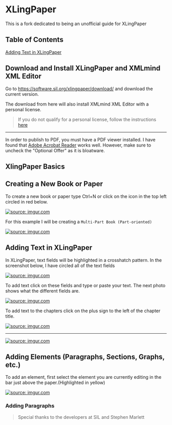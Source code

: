 # XLingPaper
This is a fork dedicated to being an unofficial guide for XLingPaper

## Table of Contents
[Adding Text in XLingPaper](#adding-text-in-xlingpaper)

## Download and Install XLingPaper and XMLmind XML Editor

Go to https://software.sil.org/xlingpaper/download/ and download the current version.


The download from here will also install XMLmind XML Editor with a personal license.
> If you do not qualify for a personal license, follow the instructions [here](https://software.sil.org/xlingpaper/download-purchase-xmlmind-xml-editor/)

***
In order to publish to PDF, you must have a PDF viewer installed. I have found that [Adobe Acrobat Reader](https://get.adobe.com/reader/) works well. However, make sure to uncheck the "Optional Offer" as it is bloatware.

## XlingPaper Basics
## Creating a New Book or Paper

To create a new book or paper type Ctrl+N or click on the icon in the top left circled in red below.

<a href="https://imgur.com/zZBWqGg"><img src="https://i.imgur.com/zZBWqGg.png" title="source: imgur.com" /></a>

For this example I will be creating a `Multi-Part Book (Part-oriented)`

<a href="https://imgur.com/RFkOunQ"><img src="https://i.imgur.com/RFkOunQ.png" title="source: imgur.com" /></a>

## Adding Text in XLingPaper
In XLingPaper, text fields will be highlighted in a crosshatch pattern. In the screenshot below, I have circled all of the text fields

<a href="https://imgur.com/iLPsxJS"><img src="https://i.imgur.com/iLPsxJS.png" title="source: imgur.com" /></a>

To add text click on these fields and type or paste your text. The next photo shows what the different fields are.

<a href="https://imgur.com/2AkDq1G"><img src="https://i.imgur.com/2AkDq1G.png" title="source: imgur.com" /></a>

To add text to the chapters click on the plus sign to the left of the chapter title.

<a href="https://imgur.com/uxuReNs"><img src="https://i.imgur.com/uxuReNs.png" title="source: imgur.com" /></a>

********

<a href="https://imgur.com/XMwvbIv"><img src="https://i.imgur.com/XMwvbIv.png" title="source: imgur.com" /></a>

## Adding Elements (Paragraphs, Sections, Graphs, etc.)

To add an element, first select the element you are currently editing in the bar just above the paper.(Highlighted in yellow)

<a href="https://imgur.com/m3BSar6"><img src="https://i.imgur.com/m3BSar6.png" title="source: imgur.com" /></a>

### Adding Paragraphs





> Special thanks to the developers at SIL and Stephen Marlett
